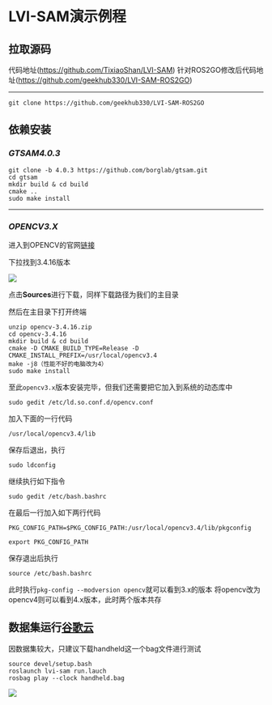# LVI-SAM演示例程

## **拉取源码**
代码地址(https://github.com/TixiaoShan/LVI-SAM)
针对ROS2GO修改后代码地址(https://github.com/geekhub330/LVI-SAM-ROS2GO)
*****
```shell
git clone https://github.com/geekhub330/LVI-SAM-ROS2GO
```
## **依赖安装**

### *GTSAM4.0.3*
```
git clone -b 4.0.3 https://github.com/borglab/gtsam.git
cd gtsam
mkdir build & cd build
cmake ..
sudo make install
```
*****
### *OPENCV3.X*
进入到OPENCV的官网[链接](https://opencv.org/releases/)

下拉找到3.4.16版本

![](https://tianbot-pic.oss-cn-beijing.aliyuncs.com/tianbot-pic/Tianbot-Doc202310211701272.png)

点击**Sources**进行下载，同样下载路径为我们的主目录

然后在主目录下打开终端

```shell
unzip opencv-3.4.16.zip
cd opencv-3.4.16
mkdir build & cd build
cmake -D CMAKE_BUILD_TYPE=Release -D CMAKE_INSTALL_PREFIX=/usr/local/opencv3.4
make -j8（性能不好的电脑改为4）
sudo make install
```

至此`opencv3.x`版本安装完毕，但我们还需要把它加入到系统的动态库中

```shell
sudo gedit /etc/ld.so.conf.d/opencv.conf
```

加入下面的一行代码

```shell
/usr/local/opencv3.4/lib
```
保存后退出，执行

```shell
sudo ldconfig
```
继续执行如下指令

```shell
sudo gedit /etc/bash.bashrc
```

在最后一行加入如下两行代码
```shell
PKG_CONFIG_PATH=$PKG_CONFIG_PATH:/usr/local/opencv3.4/lib/pkgconfig

export PKG_CONFIG_PATH
```

保存退出后执行
```shell
source /etc/bash.bashrc
```

此时执行`pkg-config --modversion opencv`就可以看到3.x的版本
将opencv改为opencv4则可以看到4.x版本，此时两个版本共存

## 数据集运行[谷歌云](https://drive.google.com/drive/folders/1q2NZnsgNmezFemoxhHnrDnp1JV_bqrgV)
因数据集较大，只建议下载handheld这一个bag文件进行测试

```shell
source devel/setup.bash
roslaunch lvi-sam run.lauch
rosbag play --clock handheld.bag
```

![](https://tianbot-pic.oss-cn-beijing.aliyuncs.com/tianbot-pic/Tianbot-Doc202310211705994.png)